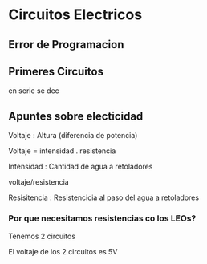 















# Circuitos Electricos



## Error de Programacion


## Primeres Circuitos


en serie   se dec



## Apuntes sobre electicidad
Voltaje : Altura (diferencia de potencia)

Voltaje = intensidad . resistencia 

Intensidad : Cantidad de agua a retoladores

voltaje/resistencia


Resisitencia : Resistencicia al paso del agua a retoladores

### Por que necesitamos resistencias co los LEOs?

Tenemos 2 circuitos

El voltaje de los 2 circuitos es 5V



